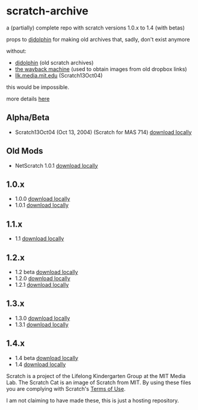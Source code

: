 # scratch-archive
a (partially) complete repo with scratch versions 1.0.x to 1.4 (with betas)

props to [djdolphin](https://github.com/djdolphin) for making old archives that, sadly, don't exist anymore

without:
* [djdolphin](https://github.com/djdolphin) (old scratch archives)
* [the wayback machine](https://archive.org) (used to obtain images from old dropbox links)
* [llk.media.mit.edu](https://llk.media.mit.edu/courses/software/scratch/) (Scratch13Oct04)

this would be impossible.

more details [here](https://github.com/xubiod/scratch-archive)

## Alpha/Beta
 * Scratch13Oct04 (Oct 13, 2004) (Scratch for MAS 714) [download locally](/Scratch13Oct04.image)

## Old Mods
 * NetScratch 1.0.1 [download locally](/NetScratch%201.0.1.image)

## 1.0.x
 * 1.0.0 [download locally](/1.0.0.image)
 * 1.0.1 [download locally](/1.0.1.image)

## 1.1.x
 * 1.1 [download locally](/1.1.image)

## 1.2.x
 * 1.2 beta [download locally](/1.2beta.image)
 * 1.2.0 [download locally](/1.2.0.image)
 * 1.2.1 [download locally](/1.2.1.image)

## 1.3.x
 * 1.3.0 [download locally](/1.3.0.image)
 * 1.3.1 [download locally](/1.3.1.image)

## 1.4.x
 * 1.4 beta [download locally](/1.4beta.image)
 * 1.4 [download locally](/1.4.image)

Scratch is a project of the Lifelong Kindergarten Group at the MIT Media Lab.
The Scratch Cat is an image of Scratch from MIT.
By using these files you are complying with Scratch's [Terms of Use](https://scratch.mit.edu/terms_of_use).

I am not claiming to have made these, this is just a hosting repository.
